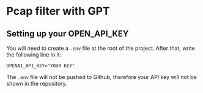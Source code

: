 # Pcap filter with GPT

## Setting up your OPEN_API_KEY
You will need to create a `.env` file at the root of the project. After that, write the following line in it:

```env
OPENAI_API_KEY="YOUR KEY"
```
The `.env` file will not be pushed to Github, therefore your API key will not be shown in the repository.